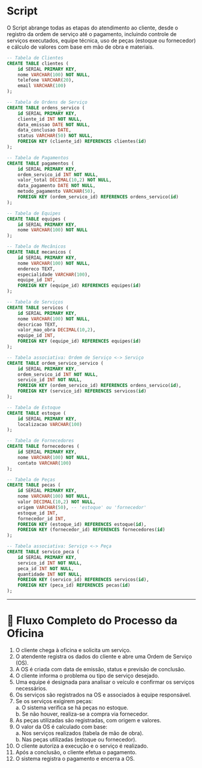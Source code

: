 # Script 
O Script abrange todas as etapas do atendimento ao cliente, desde o registro da ordem de serviço até o pagamento, incluindo controle de serviços executados, equipe técnica, uso de peças (estoque ou fornecedor) e cálculo de valores com base em mão de obra e materiais.

``` SQL
-- Tabela de Clientes
CREATE TABLE clientes (
    id SERIAL PRIMARY KEY,
    nome VARCHAR(100) NOT NULL,
    telefone VARCHAR(20),
    email VARCHAR(100)
);

-- Tabela de Ordens de Serviço
CREATE TABLE ordens_servico (
    id SERIAL PRIMARY KEY,
    cliente_id INT NOT NULL,
    data_emissao DATE NOT NULL,
    data_conclusao DATE,
    status VARCHAR(50) NOT NULL,
    FOREIGN KEY (cliente_id) REFERENCES clientes(id)
);

-- Tabela de Pagamentos
CREATE TABLE pagamentos (
    id SERIAL PRIMARY KEY,
    ordem_servico_id INT NOT NULL,
    valor_total DECIMAL(10,2) NOT NULL,
    data_pagamento DATE NOT NULL,
    metodo_pagamento VARCHAR(50),
    FOREIGN KEY (ordem_servico_id) REFERENCES ordens_servico(id)
);

-- Tabela de Equipes
CREATE TABLE equipes (
    id SERIAL PRIMARY KEY,
    nome VARCHAR(100) NOT NULL
);

-- Tabela de Mecânicos
CREATE TABLE mecanicos (
    id SERIAL PRIMARY KEY,
    nome VARCHAR(100) NOT NULL,
    endereco TEXT,
    especialidade VARCHAR(100),
    equipe_id INT,
    FOREIGN KEY (equipe_id) REFERENCES equipes(id)
);

-- Tabela de Serviços
CREATE TABLE servicos (
    id SERIAL PRIMARY KEY,
    nome VARCHAR(100) NOT NULL,
    descricao TEXT,
    valor_mao_obra DECIMAL(10,2),
    equipe_id INT,
    FOREIGN KEY (equipe_id) REFERENCES equipes(id)
);

-- Tabela associativa: Ordem de Serviço <-> Serviço
CREATE TABLE ordem_servico_servico (
    id SERIAL PRIMARY KEY,
    ordem_servico_id INT NOT NULL,
    servico_id INT NOT NULL,
    FOREIGN KEY (ordem_servico_id) REFERENCES ordens_servico(id),
    FOREIGN KEY (servico_id) REFERENCES servicos(id)
);

-- Tabela de Estoque
CREATE TABLE estoque (
    id SERIAL PRIMARY KEY,
    localizacao VARCHAR(100)
);

-- Tabela de Fornecedores
CREATE TABLE fornecedores (
    id SERIAL PRIMARY KEY,
    nome VARCHAR(100) NOT NULL,
    contato VARCHAR(100)
);

-- Tabela de Peças
CREATE TABLE pecas (
    id SERIAL PRIMARY KEY,
    nome VARCHAR(100) NOT NULL,
    valor DECIMAL(10,2) NOT NULL,
    origem VARCHAR(50), -- 'estoque' ou 'fornecedor'
    estoque_id INT,
    fornecedor_id INT,
    FOREIGN KEY (estoque_id) REFERENCES estoque(id),
    FOREIGN KEY (fornecedor_id) REFERENCES fornecedores(id)
);

-- Tabela associativa: Serviço <-> Peça
CREATE TABLE servico_peca (
    id SERIAL PRIMARY KEY,
    servico_id INT NOT NULL,
    peca_id INT NOT NULL,
    quantidade INT NOT NULL,
    FOREIGN KEY (servico_id) REFERENCES servicos(id),
    FOREIGN KEY (peca_id) REFERENCES pecas(id)
);

```

---

# 🔄 Fluxo Completo do Processo da Oficina
1. O cliente chega à oficina e solicita um serviço.  
2. O atendente registra os dados do cliente e abre uma Ordem de Serviço (OS).  
3. A OS é criada com data de emissão, status e previsão de conclusão.  
4. O cliente informa o problema ou tipo de serviço desejado.  
5. Uma equipe é designada para analisar o veículo e confirmar os serviços necessários.  
6. Os serviços são registrados na OS e associados à equipe responsável.  
7. Se os serviços exigirem peças:  
   a. O sistema verifica se há peças no estoque.  
   b. Se não houver, realiza-se a compra via fornecedor.  
8. As peças utilizadas são registradas, com origem e valores.  
9. O valor da OS é calculado com base:  
   a. Nos serviços realizados (tabela de mão de obra).  
   b. Nas peças utilizadas (estoque ou fornecedor).  
10. O cliente autoriza a execução e o serviço é realizado.  
11. Após a conclusão, o cliente efetua o pagamento.  
12. O sistema registra o pagamento e encerra a OS.

